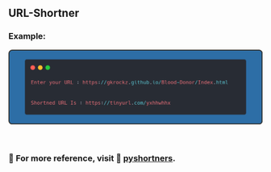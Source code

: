 ## URL-Shortner

### Example:

![output](image/output.png)

<br>

### 💠 For more reference, visit 📑 [pyshortners](https://pypi.org/project/pyshorteners).
